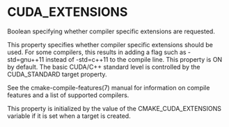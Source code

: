   

# CUDA_EXTENSIONS  
Boolean specifying whether compiler specific extensions are requested.  

This property specifies whether compiler specific extensions should be
used.  For some compilers, this results in adding a flag such
as -std=gnu++11 instead of -std=c++11 to the compile line.  This
property is ON by default. The basic CUDA/C++ standard level is
controlled by the CUDA_STANDARD target property.  

See the cmake-compile-features(7) manual for information on
compile features and a list of supported compilers.  

This property is initialized by the value of
the CMAKE_CUDA_EXTENSIONS variable if it is set when a target
is created.  


